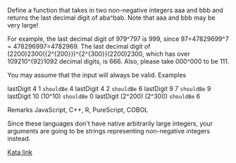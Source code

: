 Define a function that takes in two non-negative integers aaa and bbb and returns the last decimal digit of aba^bab. Note that aaa and bbb may be very large!

For example, the last decimal digit of 979^797 is 999, since 97=47829699^7 = 478296997=4782969. The last decimal digit of (2200)2300({2^{200}})^{2^{300}}(2200)2300, which has over 109210^{92}1092 decimal digits, is 666. Also, please take 000^000 to be 111.

You may assume that the input will always be valid.
Examples

lastDigit 4 1             `shouldBe` 4
lastDigit 4 2             `shouldBe` 6
lastDigit 9 7             `shouldBe` 9
lastDigit 10 (10^10)      `shouldBe` 0
lastDigit (2^200) (2^300) `shouldBe` 6

Remarks
JavaScript, C++, R, PureScript, COBOL

Since these languages don't have native arbitrarily large integers, your arguments are going to be strings representing non-negative integers instead.

[Kata link](https://www.codewars.com/kata/5511b2f550906349a70004e1)
